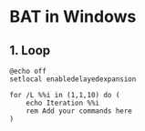 # BAT in Windows

## 1. Loop
```batch
@echo off
setlocal enabledelayedexpansion

for /L %%i in (1,1,10) do (
    echo Iteration %%i
    rem Add your commands here
)
```
